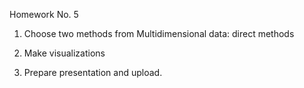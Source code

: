 Homework No. 5

1. Choose two methods from Multidimensional data: direct methods

2.  Make visualizations

3. Prepare presentation and upload.
